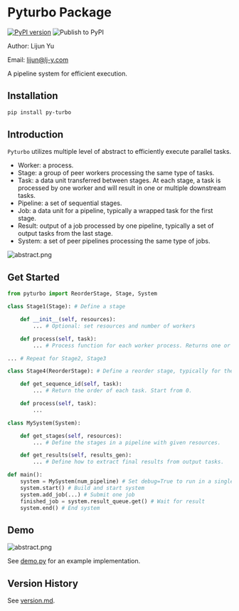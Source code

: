 # Pyturbo Package

[![PyPI version](https://badge.fury.io/py/py-turbo.svg)](https://badge.fury.io/py/py-turbo)
![Publish to PyPI](https://github.com/Lijun-Yu/pyturbo/workflows/Publish%20to%20PyPI/badge.svg)

Author: Lijun Yu

Email: lijun@lj-y.com

A pipeline system for efficient execution.

## Installation

```sh
pip install py-turbo
```

## Introduction

`Pyturbo` utilizes multiple level of abstract to efficiently execute parallel tasks.

* Worker: a process.
* Stage: a group of peer workers processing the same type of tasks.
* Task: a data unit transferred between stages. At each stage, a task is processed by one worker and will result in one or multiple downstream tasks.
* Pipeline: a set of sequential stages.
* Job: a data unit for a pipeline, typically a wrapped task for the first stage.
* Result: output of a job processed by one pipeline, typically a set of output tasks from the last stage.
* System: a set of peer pipelines processing the same type of jobs.

![abstract.png](https://github.com/Lijun-Yu/pyturbo/raw/master/docs/abstract.png)

## Get Started

```python
from pyturbo import ReorderStage, Stage, System

class Stage1(Stage): # Define a stage

    def __init__(self, resources):
        ... # Optional: set resources and number of workers

    def process(self, task):
        ... # Process function for each worker process. Returns one or a series of downstream tasks.

... # Repeat for Stage2, Stage3

class Stage4(ReorderStage): # Define a reorder stage, typically for the final stage

    def get_sequence_id(self, task):
        ... # Return the order of each task. Start from 0.

    def process(self, task):
        ...

class MySystem(System):

    def get_stages(self, resources):
        ... # Define the stages in a pipeline with given resources.

    def get_results(self, results_gen):
        ... # Define how to extract final results from output tasks.

def main():
    system = MySystem(num_pipeline) # Set debug=True to run in a single process
    system.start() # Build and start system
    system.add_job(...) # Submit one job
    finished_job = system.result_queue.get() # Wait for result
    system.end() # End system
```

## Demo

![abstract.png](https://github.com/Lijun-Yu/pyturbo/raw/master/docs/demo.gif)

See [demo.py](demo.py) for an example implementation.

## Version History

See [version.md](https://github.com/Lijun-Yu/pyturbo/raw/master/docs/version.md).
